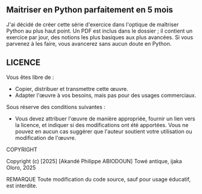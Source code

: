 ## Maitriser en Python parfaitement en 5 mois

J'ai décidé de créer cette série d'exercice dans l'optique de maîtriser Python au plus haut point. Un PDF est inclus dans le dossier ; il contient un exercice par jour, des notions les plus basiques aux plus avancées. Si vous parvenez à les faire, vous avancerez sans aucun doute en Python.

## LICENCE

Vous êtes libre de :
- Copier, distribuer et transmettre cette œuvre.
- Adapter l'œuvre à vos besoins, mais pas pour des usages commerciaux.

Sous réserve des conditions suivantes :
- Vous devez attribuer l'œuvre de manière appropriée, fournir un lien vers la licence, et indiquer si des modifications ont été apportées. Vous ne pouvez en aucun cas suggérer que l'auteur soutient votre utilisation ou modification de l'œuvre.

COPYRIGHT

Copyright (c) [2025] [Akandé Philippe ABIODOUN]
Towé antique, ijaka Oloro, 2025

REMARQUE
Toute modification du code source, sauf pour usage éducatif, est interdite.
